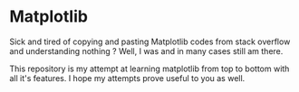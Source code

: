 # Matplotlib
Sick and tired of copying and pasting Matplotlib codes from stack overflow and understanding nothing ?
Well, I was and in many cases still am there. 

This repository is my attempt at learning matplotlib from top to bottom with all it's features.
I hope my attempts prove useful to you as well. 
